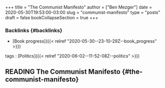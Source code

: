 +++
title = "The Communist Manifesto"
author = ["Ben Mezger"]
date = 2020-05-30T19:53:00-03:00
slug = "communist-manifesto"
type = "posts"
draft = false
bookCollapseSection = true
+++

### Backlinks {#backlinks}

- [Book progress]({{< relref "2020-05-30--23-10-29Z--book_progress" >}})

tags
: [Politics]({{< relref "2020-06-02--11-52-08Z--politics" >}})

## <span class="org-todo todo READING">READING</span> The Communist Manifesto {#the-communist-manifesto}
